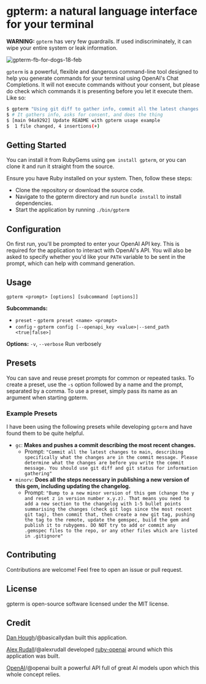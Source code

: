 # gpterm: a natural language interface for your terminal

**WARNING:** `gpterm` has very few guardrails. If used indiscriminately, it can wipe your entire system or leak information.

![gpterm-fb-for-dogs-18-feb](https://github.com/basicallydan/gpterm/assets/516325/db45357d-2270-4253-b344-10523bea34e1)

`gpterm` is a powerful, flexible and dangerous command-line tool designed to help you generate commands for your terminal using OpenAI's Chat Completions. It will not execute commands without your consent, but please do check which commands it is presenting before you let it execute them. Like so:

```bash
$ gpterm "Using git diff to gather info, commit all the latest changes with a descriptive commit message, then push the changes"
$ # It gathers info, asks for consent, and does the thing
$ [main 94a9292] Update README with gpterm usage example
$  1 file changed, 4 insertions(+)
```

## Getting Started

You can install it from RubyGems using `gem install gpterm`, or you can clone it and run it straight from the source.

Ensure you have Ruby installed on your system. Then, follow these steps:

- Clone the repository or download the source code.
- Navigate to the gpterm directory and run `bundle install` to install dependencies.
- Start the application by running `./bin/gpterm`

## Configuration

On first run, you'll be prompted to enter your OpenAI API key. This is required for the application to interact with OpenAI's API. You will also be asked to specify whether you'd like your `PATH` variable to be sent in the prompt, which can help with command generation.

## Usage

`gpterm <prompt> [options] [subcommand [options]]`

**Subcommands:**

- `preset` - `gpterm preset <name> <prompt>`
- `config` - `gpterm config [--openapi_key <value>|--send_path <true|false>]`

**Options:**
`-v`, `--verbose` Run verbosely

## Presets

You can save and reuse preset prompts for common or repeated tasks. To create a preset, use the `-s` option followed by a name and the prompt, separated by a comma.
To use a preset, simply pass its name as an argument when starting gpterm.

### Example Presets

I have been using the following presets while developing `gpterm` and have found them to be quite helpful.

- `gc`: **Makes and pushes a commit describing the most recent changes.**
  - Prompt: `"Commit all the latest changes to main, describing specifically what the changes are in the commit message. Please determine what the changes are before you write the commit message. You should use git diff and git status for information gathering"`
- `minorv`: **Does all the steps necessary in publishing a new version of this gem, including updating the changelog.**
  - Prompt: `"Bump to a new minor version of this gem (change the y and reset z in version number x.y.z). That means you need to add a new section to the changelog with 1-5 bullet points summarising the changes (check git logs since the most recent git tag), then commit that, then create a new git tag, pushing the tag to the remote, update the gemspec, build the gem and publish it to rubygems. DO NOT try to add or commit any .gemspec files to the repo, or any other files which are listed in .gitignore"`

## Contributing

Contributions are welcome! Feel free to open an issue or pull request.

## License

gpterm is open-source software licensed under the MIT license.

## Credit

[Dan Hough](https://danhough.com)/@basicallydan built this application.

[Alex Rudall](https://github.com/alexrudall)/@alexrudall developed [ruby-openai](https://github.com/alexrudall/ruby-openai) around which this application was built.

[OpenAI](https://openai.com/)/@openai built a powerful API full of great AI models upon which this whole concept relies.
